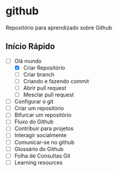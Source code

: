 # github
Repositório para aprendizado sobre Github

## Início Rápido
- [ ] Olá mundo
  - [x] Criar Repositório
  - [ ] Criar branch
  - [ ] Criando e fazendo commit
  - [ ] Abrir pull request
  - [ ] Mesclar pull request
- [ ] Configurar o git
- [ ] Criar um repositório
- [ ] Bifurcar um repositório
- [ ] Fluxo do Github
- [ ] Contribuir para projetos
- [ ] Interagir socialmente
- [ ] Comunicar-se no github
- [ ] Glossário do Github
- [ ] Folha de Consultas Git
- [ ] Learning resources
